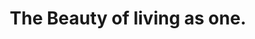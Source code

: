 ---
pid: MP120
title: The Beauty of living as one.
location_transcription: South Philly.
zipcode: '19148'
outside_phl: 
neighborhood: Whitman,Pennsport,South Philadelphia
age: 
age_range: 
instagram: 
image_file_name: MP_120.jpg
proposal_transcription: A group of people with different skin colors holding the American
  dream
topic: Culture,Race Ethnicity
topic_summary: 0, 0
type: Sculpture Statue
keywords_other: 
credit: 
image_labels: 
twitter: 
facebook: 
permalink: "/monuments/mp120/"
layout: item-page
---